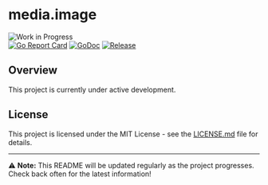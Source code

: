 # media.image

![Work in Progress](https://img.shields.io/badge/Status-Work%20in%20Progress-yellow)  
[![Go Report Card](https://goreportcard.com/badge/github.com/SmartMediaFiles/media.image)](https://goreportcard.com/report/github.com/SmartMediaFiles/media.image)
[![GoDoc](https://pkg.go.dev/badge/github.com/SmartMediaFiles/media.image)](https://pkg.go.dev/github.com/SmartMediaFiles/media.image)
[![Release](https://img.shields.io/github/release/SmartMediaFiles/media.image.svg?style=flat)](https://github.com/SmartMediaFiles/media.image/releases)


## Overview

This project is currently under active development. 


## License

This project is licensed under the MIT License - see the [LICENSE.md](LICENSE.md) file for details.

---

⚠️ **Note:** This README will be updated regularly as the project progresses. Check back often for the latest information!

